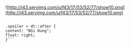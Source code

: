 ![http://i43.servimg.com/u/f43/17/53/52/77/show10.png](http://i43.servimg.com/u/f43/17/53/52/77/show10.png)
```

.spoiler > dt::after {
content: "Nội Dung";
float: right;
}```
